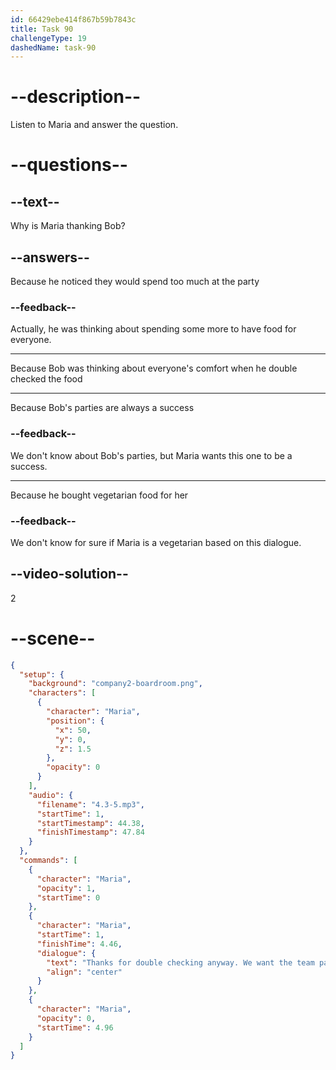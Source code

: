 ```yaml
---
id: 66429ebe414f867b59b7843c
title: Task 90
challengeType: 19
dashedName: task-90
---
```


<!-- (Audio) Maria: Thanks for double checking anyway. We want the team party to be a success. -->

# --description--

Listen to Maria and answer the question.

# --questions--

## --text--

Why is Maria thanking Bob?

## --answers--

Because he noticed they would spend too much at the party

### --feedback--

Actually, he was thinking about spending some more to have food for everyone.

---

Because Bob was thinking about everyone's comfort when he double checked the food

---

Because Bob's parties are always a success 

### --feedback--

We don't know about Bob's parties, but Maria wants this one to be a success.

---

Because he bought vegetarian food for her

### --feedback--

We don't know for sure if Maria is a vegetarian based on this dialogue.

## --video-solution--

2

# --scene--

```json
{
  "setup": {
    "background": "company2-boardroom.png",
    "characters": [
      {
        "character": "Maria",
        "position": {
          "x": 50,
          "y": 0,
          "z": 1.5
        },
        "opacity": 0
      }
    ],
    "audio": {
      "filename": "4.3-5.mp3",
      "startTime": 1,
      "startTimestamp": 44.38,
      "finishTimestamp": 47.84
    }
  },
  "commands": [
    {
      "character": "Maria",
      "opacity": 1,
      "startTime": 0
    },
    {
      "character": "Maria",
      "startTime": 1,
      "finishTime": 4.46,
      "dialogue": {
        "text": "Thanks for double checking anyway. We want the team party to be a success.",
        "align": "center"
      }
    },
    {
      "character": "Maria",
      "opacity": 0,
      "startTime": 4.96
    }
  ]
}
```
